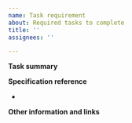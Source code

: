```yaml
---
name: Task requirement
about: Required tasks to complete 
title: ''
assignees: ''

---
```


**Task summary**
<!-- A clear and concise description of what the task is. -->



**Specification reference**
<!-- Provide a reference to the specification as to what is being implemented. -->
- 



**Other information and links**
<!-- Add any other context, existing implementation reference or screenshots about the task here. -->



<!-- Thank you 💪 -->
